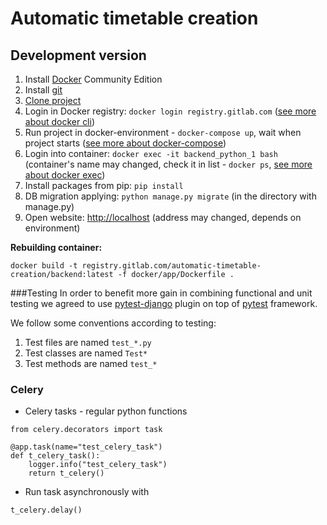 # Automatic timetable creation
## Development version

1. Install [Docker](https://www.docker.com/) Community Edition
2. Install [git](https://git-scm.com/)
3. [Clone project](https://git-scm.com/docs/git-clone)
4. Login in Docker registry: `docker login registry.gitlab.com` ([see more about docker cli](https://docs.docker.com/engine/reference/commandline/cli/))
5. Run project in docker-environment - `docker-compose up`, wait when project starts
([see more about docker-compose](https://docs.docker.com/compose/))
6. Login into container: `docker exec -it backend_python_1 bash` (container's name may changed, check it in list - `docker ps`,
[see more about docker exec](https://docs.docker.com/engine/reference/commandline/exec/))
7. Install packages from pip: `pip install`
8. DB migration applying: `python manage.py migrate` (in the directory with manage.py)
9. Open website: [http://localhost](http://localhost) (address may changed, depends on environment)


__Rebuilding container:__

    docker build -t registry.gitlab.com/automatic-timetable-creation/backend:latest -f docker/app/Dockerfile .



###Testing
In order to benefit more gain in combining functional and unit testing we agreed to use [pytest-django](https://pytest-django.readthedocs.io/en/latest) plugin on top of [pytest](https://docs.pytest.org/en/latest/contents.html) framework. 


We follow some conventions according to testing:
1. Test files are named `test_*.py`
2. Test classes are named `Test*`
3. Test methods are named `test_*`

### Celery
* Celery tasks - regular python functions
```
from celery.decorators import task

@app.task(name="test_celery_task")
def t_celery_task():
    logger.info("test_celery_task")
    return t_celery()
```
* Run task asynchronously with
```
t_celery.delay()
```

